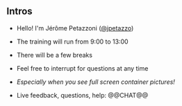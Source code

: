 ## Intros

- Hello! I'm Jérôme Petazzoni ([@jpetazzo](https://twitter.com/jpetazzo))

- The training will run from 9:00 to 13:00

- There will be a few breaks

- Feel free to interrupt for questions at any time

- *Especially when you see full screen container pictures!*

- Live feedback, questions, help: @@CHAT@@

